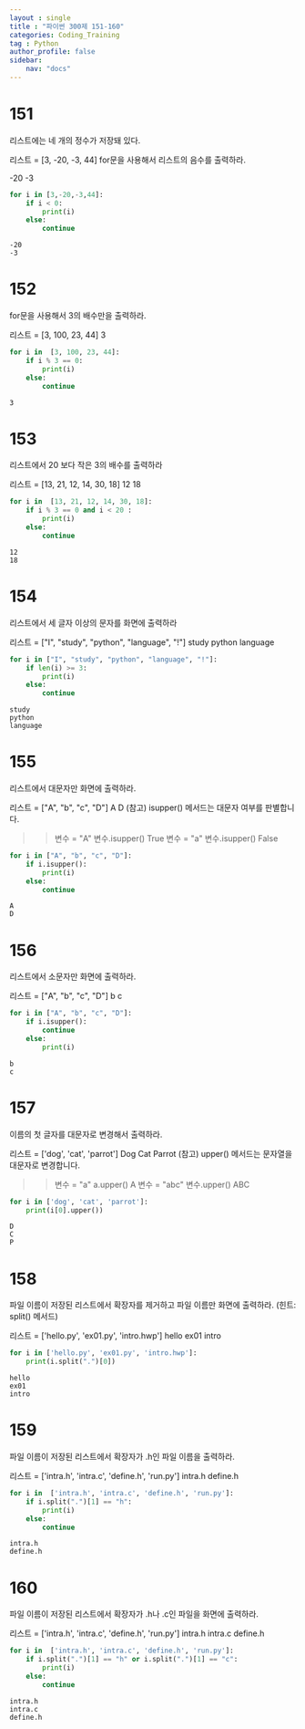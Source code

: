 ```yaml
---
layout : single
title : "파이썬 300제 151-160"
categories: Coding_Training
tag : Python
author_profile: false
sidebar:
    nav: "docs"
---
```

# 151
리스트에는 네 개의 정수가 저장돼 있다.

리스트 = [3, -20, -3, 44]
for문을 사용해서 리스트의 음수를 출력하라.

-20
-3


```python
for i in [3,-20,-3,44]:
    if i < 0:
        print(i)
    else:
        continue
```

    -20
    -3
    

# 152
for문을 사용해서 3의 배수만을 출력하라.

리스트 = [3, 100, 23, 44]
3 


```python
for i in  [3, 100, 23, 44]:
    if i % 3 == 0:
        print(i)
    else:
        continue
```

    3
    

# 153
리스트에서 20 보다 작은 3의 배수를 출력하라

리스트 = [13, 21, 12, 14, 30, 18]
12
18


```python
for i in  [13, 21, 12, 14, 30, 18]:
    if i % 3 == 0 and i < 20 :
        print(i)
    else:
        continue
```

    12
    18
    

# 154
리스트에서 세 글자 이상의 문자를 화면에 출력하라

리스트 = ["I", "study", "python", "language", "!"]
study
python
language 


```python
for i in ["I", "study", "python", "language", "!"]:
    if len(i) >= 3:
        print(i)
    else:
        continue
```

    study
    python
    language
    

# 155
리스트에서 대문자만 화면에 출력하라.

리스트 = ["A", "b", "c", "D"]
A
D
(참고) isupper() 메서드는 대문자 여부를 판별합니다.

>> 변수 = "A"
>> 변수.isupper()
True
>> 변수 = "a"
>> 변수.isupper()
False


```python
for i in ["A", "b", "c", "D"]:
    if i.isupper():
        print(i)
    else:
        continue
```

    A
    D
    

# 156
리스트에서 소문자만 화면에 출력하라.

리스트 = ["A", "b", "c", "D"]
b
c


```python
for i in ["A", "b", "c", "D"]:
    if i.isupper():
        continue
    else:
        print(i)
```

    b
    c
    

# 157
이름의 첫 글자를 대문자로 변경해서 출력하라.

리스트 = ['dog', 'cat', 'parrot']
Dog
Cat
Parrot
(참고) upper() 메서드는 문자열을 대문자로 변경합니다.

>> 변수 = "a"
>> a.upper()
A
>> 변수 = "abc"
>> 변수.upper()
ABC 


```python
for i in ['dog', 'cat', 'parrot']:
    print(i[0].upper())
```

    D
    C
    P
    

# 158
파일 이름이 저장된 리스트에서 확장자를 제거하고 파일 이름만 화면에 출력하라. (힌트: split() 메서드)

리스트 = ['hello.py', 'ex01.py', 'intro.hwp']
hello
ex01
intro


```python
for i in ['hello.py', 'ex01.py', 'intro.hwp']:
    print(i.split(".")[0])
```

    hello
    ex01
    intro
    

# 159
파일 이름이 저장된 리스트에서 확장자가 .h인 파일 이름을 출력하라.

리스트 = ['intra.h', 'intra.c', 'define.h', 'run.py']
intra.h
define.h


```python
for i in  ['intra.h', 'intra.c', 'define.h', 'run.py']:
    if i.split(".")[1] == "h":
        print(i)
    else:
        continue
```

    intra.h
    define.h
    

# 160
파일 이름이 저장된 리스트에서 확장자가 .h나 .c인 파일을 화면에 출력하라.

리스트 = ['intra.h', 'intra.c', 'define.h', 'run.py']
intra.h
intra.c
define.h


```python
for i in  ['intra.h', 'intra.c', 'define.h', 'run.py']:
    if i.split(".")[1] == "h" or i.split(".")[1] == "c":
        print(i)
    else:
        continue
```

    intra.h
    intra.c
    define.h
    


```python

```
